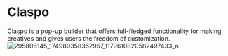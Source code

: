 # Claspo
Claspo is a pop-up builder that offers full-fledged functionality for making creatives and gives users the freedom of customization.
![295806145_174980358352957_1179610820582497433_n](https://user-images.githubusercontent.com/127281574/223661088-4f013111-86c6-4df1-9055-e45156745e46.png)
